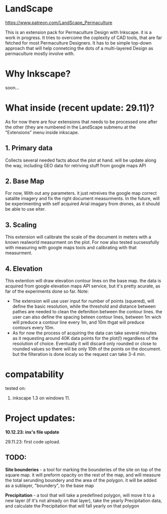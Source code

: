 # LandScape
https://www.patreon.com/LandScape_Permaculture

This is an extension pack for Permaculture Design with Inkscape. it is a work in progress. 
It tries to overcome the coplexity of CAD tools, that are far fetched for most Permaculture Designers. It has to be simple top-down approach that will help connetcing the dots of a multi-layered Design as permaculture mostly involve with.

# Why Inkscape?
soon...

# What inside (recent update: 29.11)?
As for now there are four extensions that needs to be processed one after the other (they are numbered in the LandScape submenu at the "Extensions" menu inside inkscape. 

## 1. Primary data
Collects several needed facts about the plot at hand. will be update along the way, including GEO data for retriving stuff from google maps API

## 2. Base Map
For now, With out any parameters. it just retreives the google map correct satalite imagery and fix the right document measurments. In the future, will be experimenting with self acquired Arial imagary from drones, as it should be able to use eiter. 

## 3. Scaling 
This extension will calibrate the scale of the document in meters with a known realworld measurment on the plot. For now also tested sucsessfully with measuring with google maps tools and calibrating with that measurment. 

## 4. Elevation
This extention will draw elevation contour lines on the base map. the data is acquired from google elevation maps API service, but it's pretty acurate, as far of the experiments done so far.
Note: 
* The extension will use user input for number of points (squered), will define the basic resolution, while the threshold and distance between pathes are needed to clean the defenition between the contour lines. the user can also define the spacing beteen contour lines, between 1m wich will preduce a contour line every 1m, and 10m thgat will preduce contours every 10m. 
* As for now the process of acquiring the data can take several minutes as it requesting around 40K data points for the plot(!) regardless of the resolution of choice. Eventually it will discard only rounded or close to rounded values so there will be only 10th of the points on the document. but the filteration is done localy so the request can take 3-4 min.

# compatability
tested on:
1. inkscape 1.3 on windows 11.

# Project updates:
**10.12.23: inx's file update** 

29.11.23: first code upload.

## TODO:
**Site bounderies** - a tool for marking the bounderies of the site on top of the square map. it will preform opacity on the rest of the map, and will measure the total serunding boundery and the area of the polygon. it will be added as a sublayer, "boundery", to the base map 

**Precipitation** - a tool that will take a predefined polygon, will move it to a new layer (if it's not already on that layer), take the yearly Precipitation data, and calculate the Precipitation that will fall yearly on that polygon 
